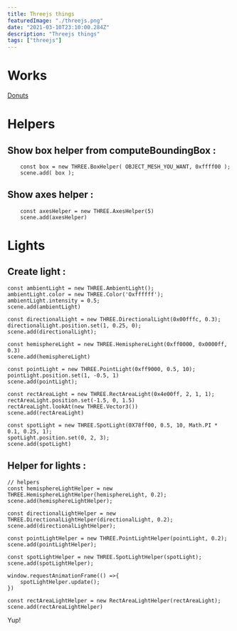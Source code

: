```yaml
---
title: Threejs things
featuredImage: "./threejs.png"
date: "2021-03-10T23:10:00.284Z"
description: "Threejs things"
tags: ["threejs"]
---
```


# Works

<a href="../threejs/donuts" target="_blank">Donuts</a>

# Helpers

## Show box helper from computeBoundingBox :

```
    const box = new THREE.BoxHelper( OBJECT_MESH_YOU_WANT, 0xffff00 );
    scene.add( box );
```

## Show axes helper :

```
    const axesHelper = new THREE.AxesHelper(5)
    scene.add(axesHelper)
```

# Lights

## Create light :

```
const ambientLight = new THREE.AmbientLight();
ambientLight.color = new THREE.Color('Oxffffff');
ambientLight.intensity = 0.5;
scene.add(ambientLight)
```

```
const directionalLight = new THREE.DirectionalLight(0x00fffc, 0.3);
directionalLight.position.set(1, 0.25, 0);
scene.add(directionalLight);
```

```
const hemisphereLight = new THREE.HemisphereLight(0xff0000, 0x0000ff, 0.3)
scene.add(hemisphereLight)
```

```
const pointLight = new THREE.PointLight(0xff9000, 0.5, 10);
pointLight.position.set(1, -0.5, 1)
scene.add(pointLight);
```

```
const rectAreaLight = new THREE.RectAreaLight(0x4e00ff, 2, 1, 1);
rectAreaLight.position.set(-1.5, 0, 1.5)
rectAreaLight.lookAt(new THREE.Vector3())
scene.add(rectAreaLight)
```

```
const spotLight = new THREE.SpotLight(0X78ff00, 0.5, 10, Math.PI * 0.1, 0.25, 1);
spotLight.position.set(0, 2, 3);
scene.add(spotLight)
```

## Helper for lights :

```
// helpers
const hemisphereLightHelper = new THREE.HemisphereLightHelper(hemisphereLight, 0.2);
scene.add(hemisphereLightHelper);
```

```
const directionalLightHelper = new THREE.DirectionalLightHelper(directionalLight, 0.2);
scene.add(directionalLightHelper);
```

```
const pointLightHelper = new THREE.PointLightHelper(pointLight, 0.2);
scene.add(pointLightHelper);
```

```
const spotLightHelper = new THREE.SpotLightHelper(spotLight);
scene.add(spotLightHelper);

window.requestAnimationFrame(() =>{
    spotLightHelper.update();
})
```

```
const rectAreaLightHelper = new RectAreaLightHelper(rectAreaLight);
scene.add(rectAreaLightHelper)
```

Yup!
